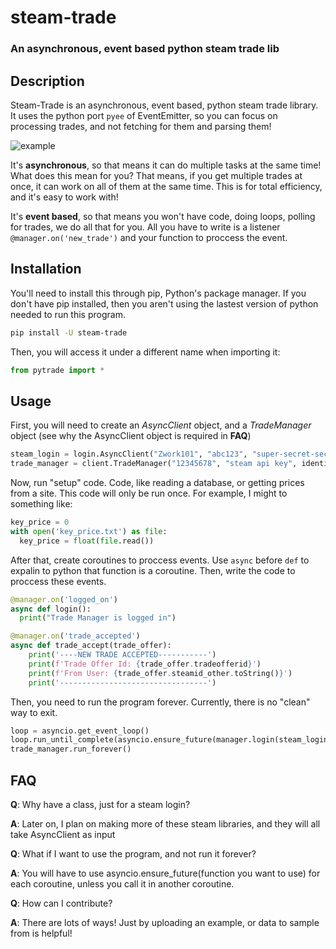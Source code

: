 # steam-trade
### An asynchronous, event based python steam trade lib
## Description

Steam-Trade is an asynchronous, event based, python steam trade library. It uses the python port `pyee` of EventEmitter, so you can focus on processing trades, and not fetching for them and parsing them! 

![example](https://my-request.tk/event_new_trade.PNG "Code to accept all offers from me :D")

It's **asynchronous**, so that means it can do multiple tasks at the same time! What does this mean for you? That means, if you get multiple trades at once, it can work on all of them at the same time. This is for total efficiency, and it's easy to work with!

It's **event based**, so that means you won't have code, doing loops, polling for trades, we do all that for you. All you have to write is a listener `@manager.on('new_trade')` and your function to proccess the event.

## Installation
You'll need to install this through pip, Python's package manager. If you don't have pip installed, then you aren't using the lastest version of python needed to run this program.
```bash
pip install -U steam-trade
```
Then, you will access it under a different name when importing it:
```py
from pytrade import *
```
## Usage
First, you will need to create an *AsyncClient* object, and a *TradeManager* object (see why the AsyncClient object is required in **FAQ**)
```py
steam_login = login.AsyncClient("Zwork101", "abc123", "super-secret-secret")
trade_manager = client.TradeManager("12345678", "steam api key", identity_secret="also-super-secret")
```
Now, run "setup" code. Code, like reading a database, or getting prices from a site. This code will only be run once. For example, I might to something like:
```py
key_price = 0
with open('key_price.txt') as file:
  key_price = float(file.read())
```
After that, create coroutines to proccess events. Use `async` before `def` to expalin to python that function is a coroutine. Then, write the code to proccess these events.
```py
@manager.on('logged_on')
async def login():
  print("Trade Manager is logged in")

@manager.on('trade_accepted')
async def trade_accept(trade_offer):
    print('----NEW TRADE ACCEPTED-----------')
    print(f'Trade Offer Id: {trade_offer.tradeofferid}')
    print(f'From User: {trade_offer.steamid_other.toString()}')
    print('---------------------------------')
 ```
 Then, you need to run the program forever. Currently, there is no "clean" way to exit.
 ```py
loop = asyncio.get_event_loop()
loop.run_until_complete(asyncio.ensure_future(manager.login(steam_login)))
trade_manager.run_forever()
```
## FAQ
 **Q**: Why have a class, just for a steam login?
 
 **A**: Later on, I plan on making more of these steam libraries, and they will all take AsyncClient as input
 
 **Q**: What if I want to use the program, and not run it forever?
 
 **A**: You will have to use asyncio.ensure_future(function you want to use) for each coroutine, unless you call it in another coroutine.
 
 **Q**: How can I contribute?
 
 **A**: There are lots of ways! Just by uploading an example, or data to sample from is helpful!
